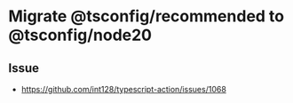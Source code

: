 # Migrate @tsconfig/recommended to @tsconfig/node20

## Issue
- https://github.com/int128/typescript-action/issues/1068
